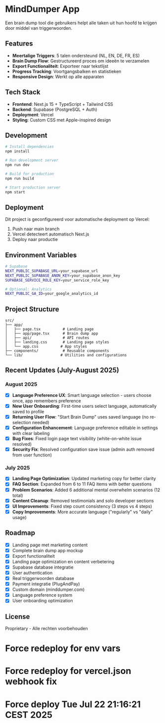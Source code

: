 # MindDumper App

Een brain dump tool die gebruikers helpt alle taken uit hun hoofd te krijgen door middel van triggerwoorden.

## Features

- **Meertalige Triggers**: 5 talen ondersteund (NL, EN, DE, FR, ES)
- **Brain Dump Flow**: Gestructureerd proces om ideeën te verzamelen
- **Export Functionaliteit**: Exporteer naar tekstlijst
- **Progress Tracking**: Voortgangsbalken en statistieken
- **Responsive Design**: Werkt op alle apparaten

## Tech Stack

- **Frontend**: Next.js 15 + TypeScript + Tailwind CSS
- **Backend**: Supabase (PostgreSQL + Auth)
- **Deployment**: Vercel
- **Styling**: Custom CSS met Apple-inspired design

## Development

```bash
# Install dependencies
npm install

# Run development server
npm run dev

# Build for production
npm run build

# Start production server
npm start
```

## Deployment

Dit project is geconfigureerd voor automatische deployment op Vercel:

1. Push naar main branch
2. Vercel detecteert automatisch Next.js
3. Deploy naar productie

## Environment Variables

```bash
# Supabase
NEXT_PUBLIC_SUPABASE_URL=your_supabase_url
NEXT_PUBLIC_SUPABASE_ANON_KEY=your_supabase_anon_key
SUPABASE_SERVICE_ROLE_KEY=your_service_role_key

# Optional: Analytics
NEXT_PUBLIC_GA_ID=your_google_analytics_id
```

## Project Structure

```
src/
├── app/
│   ├── page.tsx          # Landing page
│   ├── app/page.tsx      # Brain dump app
│   ├── api/              # API routes
│   ├── landing.css       # Landing page styles
│   └── app.css          # App styles
├── components/           # Reusable components
└── lib/                 # Utilities and configurations
```

## Recent Updates (July-August 2025)

### August 2025
- [x] **Language Preference UX**: Smart language selection - users choose once, app remembers preference
- [x] **New User Onboarding**: First-time users select language, automatically saved to profile
- [x] **Returning User Flow**: "Start Brain Dump" uses saved language (no re-selection needed)
- [x] **Configuration Enhancement**: Language preference editable in settings with clear labeling
- [x] **Bug Fixes**: Fixed login page text visibility (white-on-white issue resolved)
- [x] **Security Fix**: Resolved configuration save issue (admin auth removed from user function)

### July 2025
- [x] **Landing Page Optimization**: Updated marketing copy for better clarity
- [x] **FAQ Section**: Expanded from 6 to 11 FAQ items with better questions  
- [x] **Problem Scenarios**: Added 6 additional mental overwhelm scenarios (12 total)
- [x] **Content Cleanup**: Removed testimonials and solo developer sections
- [x] **UI Improvements**: Fixed step count consistency (3 steps vs 4 steps)
- [x] **Copy Improvements**: More accurate language ("regularly" vs "daily" usage)

## Roadmap

- [x] Landing page met marketing content
- [x] Complete brain dump app mockup
- [x] Export functionaliteit
- [x] Landing page optimization en content verbetering
- [x] Supabase database integratie
- [x] User authentication
- [x] Real triggerwoorden database
- [x] Payment integratie (PlugAndPay)
- [x] Custom domain (minddumper.com)
- [x] Language preference system
- [x] User onboarding optimization

## License

Proprietary - Alle rechten voorbehouden
# Force redeploy for env vars
# Force redeploy for vercel.json webhook fix
# Force deploy Tue Jul 22 21:16:21 CEST 2025
